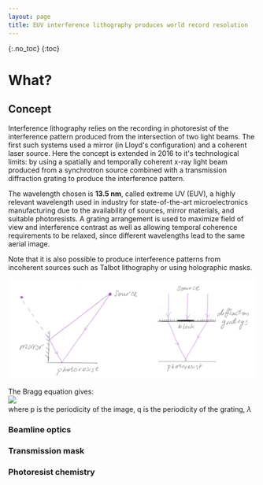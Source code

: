 ```yaml
---
layout: page
title: EUV interference lithography produces world record resolution
---
```


{:.no_toc}
{:toc}
# What?
## Concept

Interference lithography relies on the recording in photoresist of the interference pattern produced from the intersection of two light beams. The first such systems used a mirror (in Lloyd's configuration) and a coherent laser source. Here the concept is extended in 2016 to it's technological limits: by using a spatially and temporally coherent x-ray light beam produced from a synchrotron source combined with a transmission diffraction grating to produce the interference pattern.

The wavelength chosen is **13.5 nm**, called extreme UV (EUV), a highly relevant wavelength used in industry for state-of-the-art microelectronics manufacturing due to the availability of sources, mirror materials, and suitable photoresists. A grating arrangement is used to maximize field of view and interference contrast as well as allowing temporal coherence requirements to be relaxed, since different wavelengths lead to the same aerial image.

Note that it is also possible to produce interference patterns from incoherent sources such as Talbot lithography or using holographic masks.

![EUVIL](EUVIL1.png)

The Bragg equation gives:\
<img src="https://render.githubusercontent.com/render/math?math=p = \frac{\lambda}{2\sin\theta} = \frac{q}{2m}">\
where p is the periodicity of the image, q is the periodicity of the grating, $\lambda$ 

### Beamline optics

### Transmission mask

### Photoresist chemistry
